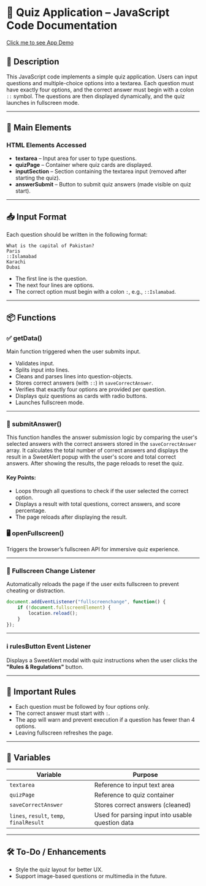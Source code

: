 
# 📄 Quiz Application – JavaScript Code Documentation

[Click me to see App Demo](https://smit-quizz.netlify.app/)

## 📌 Description
This JavaScript code implements a simple quiz application. Users can input questions and multiple-choice options into a textarea. Each question must have exactly four options, and the correct answer must begin with a colon `::` symbol. The questions are then displayed dynamically, and the quiz launches in fullscreen mode.

---

## 🧩 Main Elements

### HTML Elements Accessed
- **textarea** – Input area for user to type questions.
- **quizPage** – Container where quiz cards are displayed.
- **inputSection** – Section containing the textarea input (removed after starting the quiz).
- **answerSubmit** – Button to submit quiz answers (made visible on quiz start).

---

## 📥 Input Format
Each question should be written in the following format:

```
What is the capital of Pakistan?
Paris
::Islamabad
Karachi
Dubai
```

- The first line is the question.
- The next four lines are options.
- The correct option must begin with a colon `:`, e.g., `::Islamabad`.

---

## 📦 Functions

### ✅ getData()
Main function triggered when the user submits input.

- Validates input.
- Splits input into lines.
- Cleans and parses lines into question-objects.
- Stores correct answers (with `::`) in `saveCorrectAnswer`.
- Verifies that exactly four options are provided per question.
- Displays quiz questions as cards with radio buttons.
- Launches fullscreen mode.

---

### 💾 submitAnswer()
This function handles the answer submission logic by comparing the user's selected answers with the correct answers stored in the `saveCorrectAnswer` array. It calculates the total number of correct answers and displays the result in a SweetAlert popup with the user's score and total correct answers. After showing the results, the page reloads to reset the quiz.

#### Key Points:
- Loops through all questions to check if the user selected the correct option.
- Displays a result with total questions, correct answers, and score percentage.
- The page reloads after displaying the result.


### 🖥️ openFullscreen()
Triggers the browser’s fullscreen API for immersive quiz experience. 

---

### 🔄 Fullscreen Change Listener
Automatically reloads the page if the user exits fullscreen to prevent cheating or distraction.

```js
document.addEventListener("fullscreenchange", function() {
    if (!document.fullscreenElement) {
        location.reload(); 
    }
});
```

---

### ℹ️ rulesButton Event Listener
Displays a SweetAlert modal with quiz instructions when the user clicks the **"Rules & Regulations"** button.

---

## 📌 Important Rules

- Each question must be followed by four options only.
- The correct answer must start with `:`.
- The app will warn and prevent execution if a question has fewer than 4 options.
- Leaving fullscreen refreshes the page.

---

## 📂 Variables

| Variable           | Purpose                                          |
|--------------------|--------------------------------------------------|
| `textarea`         | Reference to input text area                     |
| `quizPage`         | Reference to quiz container                      |
| `saveCorrectAnswer`| Stores correct answers (cleaned)                 |
| `lines`, `result`, `temp`, `finalResult` | Used for parsing input into usable question data |

---

## 🛠 To-Do / Enhancements

- Style the quiz layout for better UX.
- Support image-based questions or multimedia in the future.
